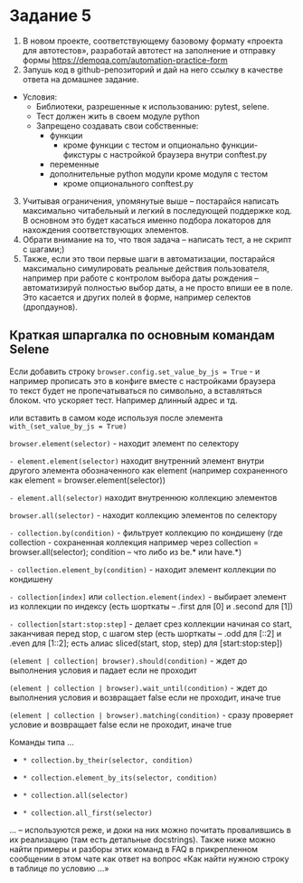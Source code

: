 # Задание 5

1) В новом проекте, соответствующему базовому формату «проекта для автотестов», разработай автотест на заполнение и отправку формы https://demoqa.com/automation-practice-form
2) Запушь код в github-репозиторий и дай на него ссылку в качестве ответа на домашнее задание.
 - Условия:
   - Библиотеки, разрешенные к использованию: pytest, selene.
   - Тест должен жить в своем модуле python
   - Запрещено создавать свои собственные:
     - функции
       - кроме функции с тестом и опционально функции-фикстуры с настройкой браузера внутри conftest.py
     - переменные
     - дополнительные python модули кроме модуля с тестом
       - кроме опционального conftest.py

3) Учитывая ограничения, упомянутые выше – постарайся написать максимально читабельный и легкий в последующей поддержке код. В основном это будет касаться именно подбора локаторов для нахождения соответствующих элементов.
4) Обрати внимание на то, что твоя задача – написать тест, а не скрипт с шагами;) 
5) Также, если это твои первые шаги в автоматизации, постарайся максимально симулировать реальные действия пользователя, например при работе с контролом выбора даты рождения – автоматизируй полностью выбор даты, а не просто впиши ее в поле. Это касается и других полей в форме, например селектов (дропдаунов).

## Краткая шпаргалка по основным командам Selene

Если добавить строку `browser.config.set_value_by_js = True` - и например прописать это в конфиге вместе с настройками браузера <br>
то текст будет не пропечатываться по символьно, а вставляться блоком. что ускоряет тест. Например длинный адрес и тд.

или вставить в самом коде используя после элемента `with_(set_value_by_js = True)`

`browser.element(selector)` - находит элемент по селектору

`- element.element(selector)` находит внутренний элемент внутри другого элемента обозначенного как element (например сохраненного как element = browser.element(selector))

`- element.all(selector)` находит внутреннюю коллекцию элементов

`browser.all(selector)` - находит коллекцию элементов по селектору

`- collection.by(condition)` - фильтрует коллекцию по кондишену (где collection - сохраненная коллекция например через collection = browser.all(selector); condition – что либо из be.* или have.*)

`- collection.element_by(condition)` - находит элемент коллекции по кондишену

`- collection[index]` или `collection.element(index)` - выбирает элемент из коллекции по индексу (есть шорткаты – .first для [0] и .second для [1])

`- collection[start:stop:step]` - делает срез коллекции начиная со start, заканчивая перед stop, с шагом step (есть шорткаты – .odd для [::2] и .even для [1::2]; есть алиас sliced(start, stop, step) для [start:stop:step])

`(element | collection| browser).should(condition)` - ждет до выполнения условия и падает если не проходит

`(element | collection | browser).wait_until(condition)` - ждет до выполнения условия и возвращает false если не проходит, иначе true

`(element | collection | browser).matching(condition)` - сразу проверяет условие и возвращает false если не проходит, иначе true

Команды типа ...
- `* collection.by_their(selector, condition)`

- `* collection.element_by_its(selector, condition)`

- `* collection.all(selector)`

- `* collection.all_first(selector)`

... – используются реже, и доки на них можно почитать провалившись в их реализацию (там есть детальные docstrings). Также ниже можно найти примеры и разборы этих команд в FAQ в прикрепленном сообщении в этом чате как ответ на вопрос «Как найти нужною строку в таблице по условию ...»
